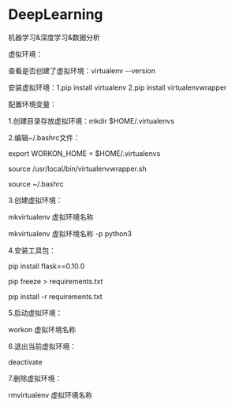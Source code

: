 # DeepLearning
机器学习&amp;深度学习&amp;数据分析

虚拟环境：

查看是否创建了虚拟环境：virtualenv --version

安装虚拟环境：1.pip install virtualenv 2.pip install virtualenvwrapper 

配置环境变量：

1.创建目录存放虚拟环境：mkdir $HOME/.virtualenvs

2.编辑~/.bashrc文件：

export WORKON_HOME = $HOME/.virtualenvs

source /usr/local/bin/virtualenvwrapper.sh

source ~/.bashrc

3.创建虚拟环境：

mkvirtualenv 虚拟环境名称

mkvirtualenv 虚拟环境名称 -p python3

4.安装工具包：

pip install flask==0.10.0

pip freeze > requirements.txt

pip install -r requirements.txt

5.启动虚拟环境：

workon 虚拟环境名称

6.退出当前虚拟环境：

deactivate

7.删除虚拟环境：

rmvirtualenv 虚拟环境名称